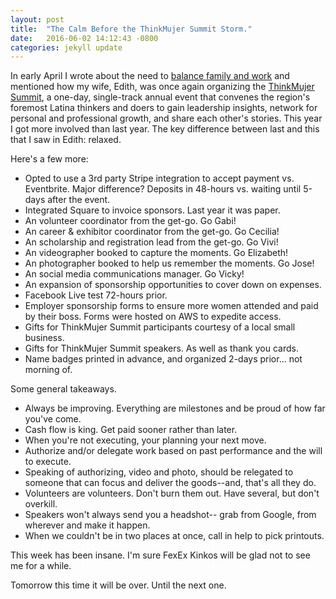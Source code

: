 ```yaml
---
layout: post
title:  "The Calm Before the ThinkMujer Summit Storm."
date:   2016-06-02 14:12:43 -0800
categories: jekyll update
---
```


In early April I wrote about the need to [balance family and work](http://davidmolina.github.io/2016/04/08/balancing-family-and-work/) and mentioned how my wife, Edith, was once again organizing the [ThinkMujer Summit](http://thinkmujer.com/program/), a one-day, single-track annual event that convenes the region's foremost Latina thinkers and doers to gain leadership insights, network for personal and professional growth, and share each other's stories. This year I got more involved than last year. The key difference between last and this that I saw in Edith: relaxed.

Here's a few more:

- Opted to use a 3rd party Stripe integration to accept payment vs. Eventbrite. Major difference? Deposits in 48-hours vs. waiting until 5-days after the event.
- Integrated Square to invoice sponsors. Last year it was paper.
- An volunteer coordinator from the get-go. Go Gabi!
- An career & exhibitor coordinator from the get-go. Go Cecilia!
- An scholarship and registration lead from the get-go. Go Vivi!
- An videographer booked to capture the moments. Go Elizabeth!
- An photographer booked to help us remember the moments. Go Jose!
- An social media communications manager. Go Vicky!
- An expansion of sponsorship opportunities to cover down on expenses.
- Facebook Live test 72-hours prior.
- Employer sponsorship forms to ensure more women attended and paid by their boss. Forms were hosted on AWS to expedite access.
- Gifts for ThinkMujer Summit participants courtesy of a local small business.
- Gifts for ThinkMujer Summit speakers. As well as thank you cards.
- Name badges printed in advance, and organized 2-days prior... not morning of.

Some general takeaways.

- Always be improving. Everything are milestones and be proud of how far you've come.
- Cash flow is king. Get paid sooner rather than later.
- When you're not executing, your planning your next move.
- Authorize and/or delegate work based on past performance and the will to execute.
- Speaking of authorizing, video and photo, should be relegated to someone that can focus and deliver the goods--and, that's all they do.
- Volunteers are volunteers. Don't burn them out. Have several, but don't overkill.
- Speakers won't always send you a headshot-- grab from Google, from wherever and make it happen.
- When we couldn't be in two places at once, call in help to pick printouts.

This week has been insane. I'm sure FexEx Kinkos will be glad not to see me for a while.

Tomorrow this time it will be over. Until the next one.
